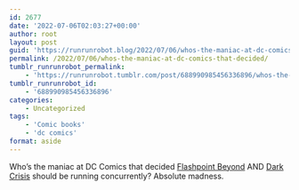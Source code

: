 ```yaml
---
id: 2677
date: '2022-07-06T02:03:27+00:00'
author: root
layout: post
guid: 'https://runrunrobot.blog/2022/07/06/whos-the-maniac-at-dc-comics-that-decided/'
permalink: /2022/07/06/whos-the-maniac-at-dc-comics-that-decided/
tumblr_runrunrobot_permalink:
    - 'https://runrunrobot.tumblr.com/post/688990985456336896/whos-the-maniac-at-dc-comics-that-decided'
tumblr_runrunrobot_id:
    - '688990985456336896'
categories:
    - Uncategorized
tags:
    - 'Comic books'
    - 'dc comics'
format: aside
---
```


Who’s the maniac at DC Comics that decided [Flashpoint Beyond](https://www.dccomics.com/comics?seriesid=485412#browse) AND [Dark Crisis](https://www.dccomics.com/comics?seriesid=485933#browse) should be running concurrently? Absolute madness.